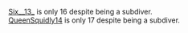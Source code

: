 [Six__13_](/Users/Six__13_) is only 16 despite being a subdiver.    
[QueenSquidly14](/Users/QueenSquidly14) is only 17 despite being a subdiver.